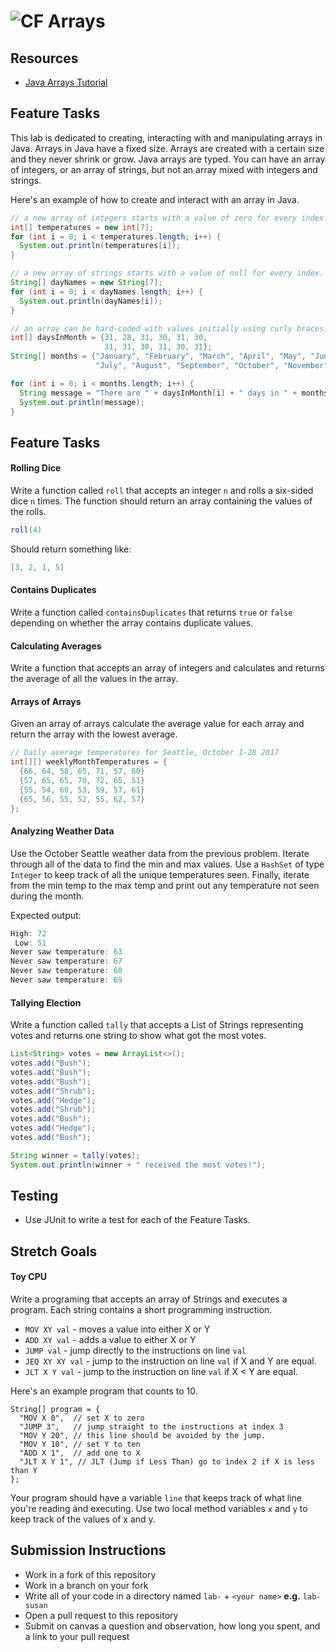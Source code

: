 # ![CF](http://i.imgur.com/7v5ASc8.png) Arrays

## Resources  
* [Java Arrays Tutorial](https://docs.oracle.com/javase/8/docs/api/java/util/Scanner.html)
  
## Feature Tasks
This lab is dedicated to creating, interacting with and manipulating arrays
in Java. Arrays in Java have a fixed size. Arrays are created with a certain
size and they never shrink or grow. Java arrays are typed. You can have an
array of integers, or an array of strings, but not an array mixed with
integers and strings.

Here's an example of how to create and interact with an array in Java.

```java
// a new array of integers starts with a value of zero for every index.
int[] temperatures = new int[7];
for (int i = 0; i < temperatures.length; i++) {
  System.out.println(temperatures[i]);
}

// a new array of strings starts with a value of null for every index.
String[] dayNames = new String[7];
for (int i = 0; i < dayNames.length; i++) {
  System.out.println(dayNames[i]);
}

// an array can be hard-coded with values initially using curly braces.
int[] daysInMonth = {31, 28, 31, 30, 31, 30,
                     31, 31, 30, 31, 30, 31};
String[] months = {"January", "February", "March", "April", "May", "June",
                   "July", "August", "September", "October", "November", "December"};

for (int i = 0; i < months.length; i++) {
  String message = "There are " + daysInMonth[i] + " days in " + months[i];
  System.out.println(message);
}
```


## Feature Tasks
#### Rolling Dice
Write a function called `roll` that accepts an integer `n` and rolls a six-sided
dice `n` times. The function should return an array containing the values of the
rolls.

```java
roll(4)
```

Should return something like:

```java
[3, 2, 1, 5]
```

#### Contains Duplicates
Write a function called `containsDuplicates` that returns `true` or `false`
depending on whether the array contains duplicate values.

#### Calculating Averages
Write a function that accepts an array of integers and calculates and returns
the average of all the values in the array.

#### Arrays of Arrays
Given an array of arrays calculate the average value for each array and return
the array with the lowest average.

```java
// Daily average temperatures for Seattle, October 1-28 2017
int[][] weeklyMonthTemperatures = {
  {66, 64, 58, 65, 71, 57, 60}
  {57, 65, 65, 70, 72, 65, 51}
  {55, 54, 60, 53, 59, 57, 61}
  {65, 56, 55, 52, 55, 62, 57}
};
```
#### Analyzing Weather Data
Use the October Seattle weather data from the previous problem. Iterate through
all of the data to find the min and max values. Use a `HashSet` of type
`Integer` to keep track of all the unique temperatures seen. Finally, iterate from
the min temp to the max temp and print out any temperature not seen during the
month.

Expected output:

```java
High: 72
 Low: 51
Never saw temperature: 63
Never saw temperature: 67
Never saw temperature: 68
Never saw temperature: 69
```

#### Tallying Election
Write a function called `tally` that accepts a List of Strings representing
votes and returns one string to show what got the most votes.

```java
List<String> votes = new ArrayList<>();
votes.add("Bush");
votes.add("Bush");
votes.add("Bush");
votes.add("Shrub");
votes.add("Hedge");
votes.add("Shrub");
votes.add("Bush");
votes.add("Hedge");
votes.add("Bush");

String winner = tally(votes);
System.out.println(winner + " received the most votes!");
```

## Testing  
* Use JUnit to write a test for each of the Feature Tasks.

## Stretch Goals
#### Toy CPU
Write a programing that accepts an array of Strings and executes a program.
Each string contains a short programming instruction.

* `MOV XY val` - moves a value into either X or Y
* `ADD XY val` - adds a value to either X or Y
* `JUMP val`   - jump directly to the instructions on line `val`
* `JEQ XY XY val` - jump to the instruction on line `val` if X and Y are equal.
* `JLT X Y val` - jump to the instruction on line `val` if X < Y are equal.

Here's an example program that counts to 10.

```
String[] program = {
  "MOV X 0",  // set X to zero
  "JUMP 3",   // jump straight to the instructions at index 3
  "MOV Y 20", // this line should be avoided by the jump.
  "MOV Y 10", // set Y to ten
  "ADD X 1",  // add one to X
  "JLT X Y 1", // JLT (Jump if Less Than) go to index 2 if X is less than Y
};
```

Your program should have a variable `line` that keeps track of what line you're
reading and executing. Use two local method variables `x` and `y` to keep track
of the values of x and y.

## Submission Instructions
* Work in a fork of this repository
* Work in a branch on your fork
* Write all of your code in a directory named `lab-` + `<your name>` **e.g.** `lab-susan`
* Open a pull request to this repository
* Submit on canvas a question and observation, how long you spent, and a link to
  your pull request
